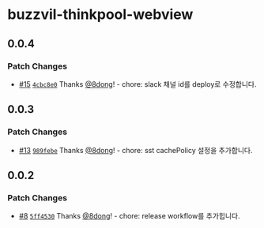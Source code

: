 # buzzvil-thinkpool-webview

## 0.0.4

### Patch Changes

- [#15](https://github.com/TENQUBE/buzzvil-thinkpool-webview/pull/15) [`4cbc8e0`](https://github.com/TENQUBE/buzzvil-thinkpool-webview/commit/4cbc8e03a2ab948545e2da5df6a6a06668ac2546) Thanks [@8dong](https://github.com/8dong)! - chore: slack 채널 id를 deploy로 수정합니다.

## 0.0.3

### Patch Changes

- [#13](https://github.com/TENQUBE/buzzvil-thinkpool-webview/pull/13) [`989febe`](https://github.com/TENQUBE/buzzvil-thinkpool-webview/commit/989febe79bccc7884ed0c76f012ce02ebcc9cf8c) Thanks [@8dong](https://github.com/8dong)! - chore: sst cachePolicy 설정을 추가합니다.

## 0.0.2

### Patch Changes

- [#8](https://github.com/TENQUBE/buzzvil-thinkpool-webview/pull/8) [`5ff4530`](https://github.com/TENQUBE/buzzvil-thinkpool-webview/commit/5ff45305905ef6140451fe209c251de1f940b42f) Thanks [@8dong](https://github.com/8dong)! - chore: release workflow를 추가힙니다.
